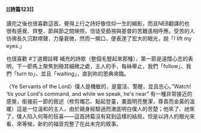 #### [[詩篇123]]

讀完之後也很喜歡這首。覺得上行之詩好像信仰一生的縮影，而且NEB翻譯的也很有感覺、齊整、節與節之間映照，信徒受藐視與基督的苦難遙相呼應。受苦的人彷彿長久沉默噤聲，力量衰微，然而一開口，便表達了宏大的眼光，說「I lift my eyes.」

也很喜歡 #丁道爾註釋 補充的詩歌（整個毛豎起來那種），第一節是遠闊心志的表明，下一節馬上聚焦到極其細微之處，主人的手、每絲舉止，我們「follow」、我們「turn to」、並且「waiting」，直到祢的恩典來臨。

〈Ye Servants of the Lord〉僕人是機敏的，是靈活、警醒，並且忠心。”Watch! ‘tis your Lord's command, and while we speak, he's near” 有一種非常接近的感覺，銜接前一節的敘述（修剪燭芯、點起登臺，畫面明亮整潔，尊貴而金黃的溫暖）這是一位溫和的主人，由於親身經驗過而澈底明白僕人的苦楚；他來了、祂來了，僕人陷入何等的狂喜——這首詩篇沒有寫到這樣的結局，但是以詩人的眼光來看、來等候，新約的福音完整了在此未完的敘事。